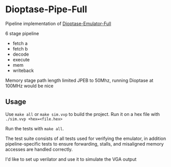 # Dioptase-Pipe-Full

Pipeline implementation of [Dioptase-Emulator-Full](https://github.com/b-Rocks2718/Dioptase-Emulator-Full)

6 stage pipeline

- fetch a
- fetch b
- decode
- execute
- mem
- writeback

Memory stage path length limited JPEB to 50Mhz, running Dioptase at 100MHz would be nice

## Usage

Use `make all` or `make sim.vvp` to build the project.
Run it on a hex file with `./sim.vvp +hex=<file.hex>`

Run the tests with `make all`.

The test suite consists of all tests used for verifying the emulator, in addition pipeline-specific tests to ensure forwarding, stalls, and misaligned memory accesses are handled correctly.

I'd like to set up verilator and use it to simulate the VGA output
